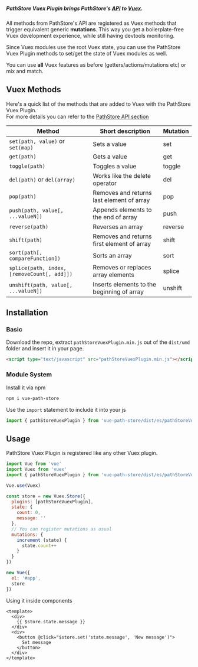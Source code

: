 ##### PathStore Vuex Plugin brings PathStore's [API](../path-store/api/) to [Vuex](https://vuex.vuejs.org/).  

All methods from PathStore's API are registered as Vuex methods that trigger 
equivalent generic **mutations**. This way you get a boilerplate-free Vuex development experience, while still having
devtools monitoring.

Since Vuex modules use the root Vuex state, you can use the PathStore Vuex Plugin methods to set/get the state
of Vuex modules as well.

You can use **all** Vuex features as before (getters/actions/mutations etc) or mix and match.

## Vuex Methods

Here's a quick list of the methods that are added to Vuex with the PathStore Vuex Plugin.  
For more details you can refer to the [PathStore API section](../path-store/api/)

| Method                                     | Short description                              | Mutation |                             
|--------------------------------------------|------------------------------------------------|----------|
| `set(path, value)` or `set(map)`           | Sets  a value                                  | set      |
| `get(path)`                                | Gets a value                                   | get      |
| `toggle(path)`                             | Toggles a value                                | toggle   |
| `del(path)` or `del(array)`                | Works like the delete operator                 | del      |
| `pop(path)`                                | Removes and returns last element of array      | pop      |
| `push(path, value[, ...valueN])`           | Appends elements to the end of array           | push     |
| `reverse(path)`                            | Reverses an array                              | reverse  |
| `shift(path)`                              | Removes and returns first element of array     | shift    |
| `sort(path[, compareFunction])`            | Sorts an array                                 | sort     |
| `splice(path, index, [removeCount[, add]])`| Removes or replaces array elements             | splice   |
| `unshift(path, value[, ...valueN])`        | Inserts elements to the beginning of array     | unshift  |

## Installation 

### Basic

Download the repo, extract ```pathStoreVuexPlugin.min.js``` out of the ```dist/umd``` folder
and insert it in your page.

``` html
<script type="text/javascript" src="pathStoreVuexPlugin.min.js"></script>
```

### Module System

Install it via npm
```sh
npm i vue-path-store
```

Use the ```import``` statement to include it into your js
``` js
import { pathStoreVuexPlugin } from 'vue-path-store/dist/es/pathStoreVuexPlugin.js'
```

## Usage 

PathStore Vuex Plugin is registered like any other Vuex plugin.

```js
import Vue from 'vue'
import Vuex from 'vuex'
import { pathStoreVuexPlugin } from 'vue-path-store/dist/es/pathStoreVuexPlugin.js'

Vue.use(Vuex)

const store = new Vuex.Store({
  plugins: [pathStoreVuexPlugin],
  state: {
    count: 0,
    message: ''
  },
  // You can register mutations as usual
  mutations: {
    increment (state) {
      state.count++
    }
  }
})

new Vue({
  el: '#app',
  store
})
```

Using it inside components
```vue
<template>
  <div>
    {{ $store.state.message }}
  </div>
  <div>
    <button @click="$store.set('state.message', 'New message')">
      Set message
    </button>
  </div>
</template>
```